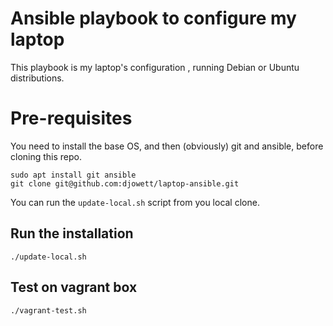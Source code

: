 # Ansible playbook to configure my laptop

This playbook is my laptop's configuration , running Debian or Ubuntu distributions.

# Pre-requisites

You need to install the base OS, and then (obviously) git and ansible, before cloning this repo.

```console
sudo apt install git ansible
git clone git@github.com:djowett/laptop-ansible.git
```

You can run the `update-local.sh` script from you local clone.


## Run the installation

```console
./update-local.sh
```


## Test on vagrant box

```console
./vagrant-test.sh
```

